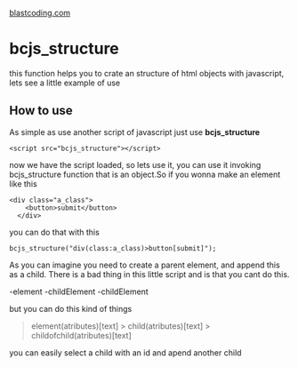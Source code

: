 <a href="blastcoding.com">blastcoding.com</a>

<h1>bcjs_structure</h1>
<p>this function helps you to crate an structure of html objects with javascript, lets see a little example of use</p>
  
 <h2>How to use</h2>
 <p>As simple as use another script of javascript just use <strong>bcjs_structure</strong>
  
  ```
  <script src="bcjs_structure"></script>
  ```
  now we have the script loaded, so lets use it, you can use it invoking bcjs_structure function that is an object.So if you wonna make an element like this
```
<div class="a_class">
    <button>submit</button>
  </div>
 ```
you can do that with this
```
bcjs_structure("div(class:a_class)>button[submit]");
```
As you can imagine you need to create a parent element, and append this as a child. There is a bad thing in this little script and is that you cant do this.

-element
  -childElement
  -childElement

but you can do this kind of things

>element(atributes)[text] > child(atributes)[text] > childofchild(atributes)[text]
    
you can easily select a child with an id and apend another child
